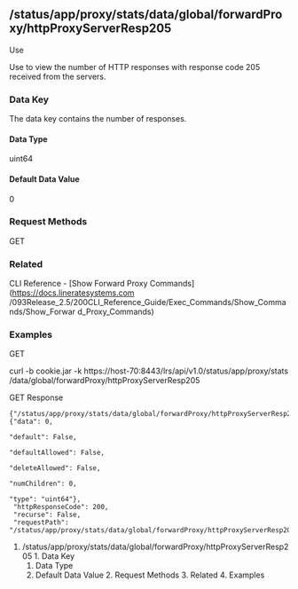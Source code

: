 ## /status/app/proxy/stats/data/global/forwardProxy/httpProxyServerResp205

Use

Use to view the number of HTTP responses with response code 205 received from
the servers.

### Data Key

The data key contains the number of responses.

#### Data Type

uint64

#### Default Data Value

0

### Request Methods

GET

### Related

CLI Reference - [Show Forward Proxy Commands](https://docs.lineratesystems.com
/093Release_2.5/200CLI_Reference_Guide/Exec_Commands/Show_Commands/Show_Forwar
d_Proxy_Commands)

### Examples

GET

curl -b cookie.jar -k https://host-70:8443/lrs/api/v1.0/status/app/proxy/stats
/data/global/forwardProxy/httpProxyServerResp205

GET Response

    
    {"/status/app/proxy/stats/data/global/forwardProxy/httpProxyServerResp205": {"data": 0,
                                                                                  "default": False,
                                                                                  "defaultAllowed": False,
                                                                                  "deleteAllowed": False,
                                                                                  "numChildren": 0,
                                                                                  "type": "uint64"},
     "httpResponseCode": 200,
     "recurse": False,
     "requestPath": "/status/app/proxy/stats/data/global/forwardProxy/httpProxyServerResp205"}
    

  1. /status/app/proxy/stats/data/global/forwardProxy/httpProxyServerResp205
    1. Data Key
      1. Data Type
      2. Default Data Value
    2. Request Methods
    3. Related
    4. Examples

